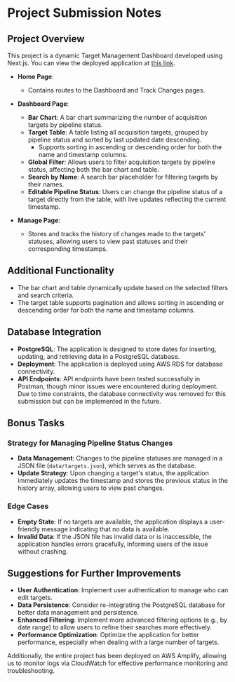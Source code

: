 # Project Submission Notes

## Project Overview

This project is a dynamic Target Management Dashboard developed using Next.js. You can view the deployed application at [this link](https://main.d1exqf9281sv26.amplifyapp.com/).

- **Home Page**: 
  - Contains routes to the Dashboard and Track Changes pages.
  
- **Dashboard Page**:
  - **Bar Chart**: A bar chart summarizing the number of acquisition targets by pipeline status.
  - **Target Table**: A table listing all acquisition targets, grouped by pipeline status and sorted by last updated date descending. 
    - Supports sorting in ascending or descending order for both the name and timestamp columns.
  - **Global Filter**: Allows users to filter acquisition targets by pipeline status, affecting both the bar chart and table.
  - **Search by Name**: A search bar placeholder for filtering targets by their names.
  - **Editable Pipeline Status**: Users can change the pipeline status of a target directly from the table, with live updates reflecting the current timestamp.

- **Manage Page**:
  - Stores and tracks the history of changes made to the targets' statuses, allowing users to view past statuses and their corresponding timestamps.

## Additional Functionality
- The bar chart and table dynamically update based on the selected filters and search criteria.
- The target table supports pagination and allows sorting in ascending or descending order for both the name and timestamp columns.

## Database Integration
- **PostgreSQL**: The application is designed to store dates for inserting, updating, and retrieving data in a PostgreSQL database.
- **Deployment**: The application is deployed using AWS RDS for database connectivity.
- **API Endpoints**: API endpoints have been tested successfully in Postman, though minor issues were encountered during deployment. Due to time constraints, the database connectivity was removed for this submission but can be implemented in the future.

## Bonus Tasks
### Strategy for Managing Pipeline Status Changes
- **Data Management**: Changes to the pipeline statuses are managed in a JSON file (`data/targets.json`), which serves as the database.
- **Update Strategy**: Upon changing a target's status, the application immediately updates the timestamp and stores the previous status in the history array, allowing users to view past changes.

### Edge Cases
- **Empty State**: If no targets are available, the application displays a user-friendly message indicating that no data is available.
- **Invalid Data**: If the JSON file has invalid data or is inaccessible, the application handles errors gracefully, informing users of the issue without crashing.

## Suggestions for Further Improvements
- **User Authentication**: Implement user authentication to manage who can edit targets.
- **Data Persistence**: Consider re-integrating the PostgreSQL database for better data management and persistence.
- **Enhanced Filtering**: Implement more advanced filtering options (e.g., by date range) to allow users to refine their searches more effectively.
- **Performance Optimization**: Optimize the application for better performance, especially when dealing with a large number of targets.
  
Additionally, the entire project has been deployed on AWS Amplify, allowing us to monitor logs via CloudWatch for effective performance monitoring and troubleshooting.
